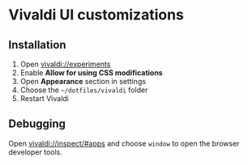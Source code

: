 # Vivaldi UI customizations

## Installation

1. Open [vivaldi://experiments](vivaldi://experiments)
2. Enable **Allow for using CSS modifications**
3. Open **Appearance** section in settings
4. Choose the `~/dotfiles/vivaldi` folder
5. Restart Vivaldi

## Debugging

Open [vivaldi://inspect/#apps](vivaldi://inspect/#apps) and choose `window` to open the browser developer tools.
